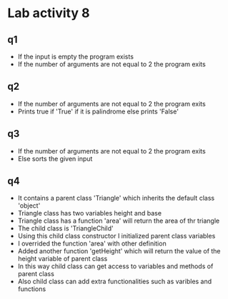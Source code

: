 # Lab activity 8
## q1
- If the input is empty the program exists
- If the number of arguments are not equal to 2 the program exits

## q2
- If the number of arguments are not equal to 2 the program exits
- Prints true if 'True' if it is palindrome else prints 'False'

## q3
- If the number of arguments are not equal to 2 the program exits
- Else sorts the given input

## q4
- It contains a parent class 'Triangle' which inherits the default class 'object'
- Triangle class has two variables height and base
- Triangle class has  a function 'area' will return the area of thr triangle
- The child class is 'TriangleChild'
- Using this child class constructor I initialized parent class variables
- I overrided the function 'area' with other definition
- Added another function 'getHeight' which will return the value of the height variable of parent class
- In this way child class can get access to variables and methods of parent class
- Also child class can add extra functionalities such as varibles and functions


